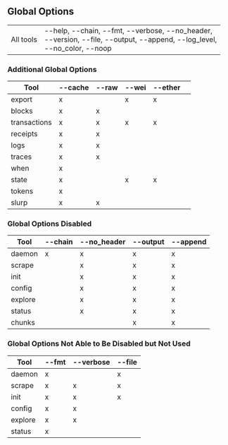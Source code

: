 ## Global Options

|           |                                                                                                                              |
| --------- | ---------------------------------------------------------------------------------------------------------------------------- |
| All tools | --help, --chain, --fmt, --verbose, --no_header,<br>--version, --file, --output, --append, --log_level,<br>--no_color, --noop |

### Additional Global Options

| Tool         | --cache | --raw | --wei | --ether |     |
| ------------ | ------- | ----- | ----- | ------- | --- |
| export       | x       |       | x     | x       |     |
| blocks       | x       | x     |       |         |     |
| transactions | x       | x     | x     | x       |     |
| receipts     | x       | x     |       |         |     |
| logs         | x       | x     |       |         |     |
| traces       | x       | x     |       |         |     |
| when         | x       |       |       |         |     |
| state        | x       |       | x     | x       |     |
| tokens       | x       |       |       |         |     |
| slurp        | x       | x     |       |         |     |

### Global Options Disabled

| Tool    | --chain | --no_header | --output | --append |
| ------- | ------- | ----------- | -------- | -------- |
| daemon  | x       | x           | x        | x        |
| scrape  |         | x           | x        | x        |
| init    |         | x           | x        | x        |
| config  |         | x           | x        | x        |
| explore |         | x           | x        | x        |
| status  |         | x           | x        | x        |
| chunks  |         |             | x        | x        |

### Global Options Not Able to Be Disabled but Not Used

| Tool    | --fmt | --verbose | --file |
| ------- | ----- | --------- | ------ |
| daemon  | x     |           | x      |
| scrape  | x     | x         | x      |
| init    | x     | x         | x      |
| config  | x     | x         |        |
| explore | x     | x         |        |
| status  | x     |           |        |
